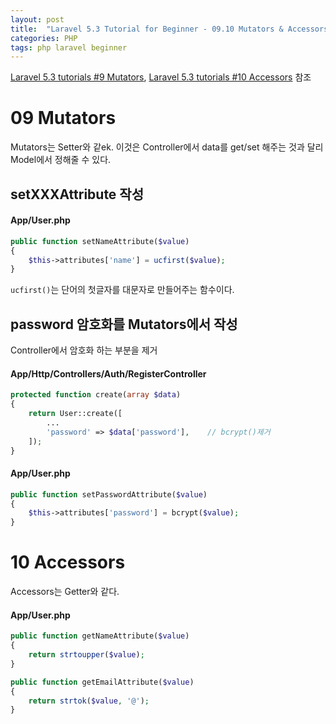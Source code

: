 ```yaml
---
layout: post
title:  "Laravel 5.3 Tutorial for Beginner - 09.10 Mutators & Accessors"
categories: PHP
tags: php laravel beginner
---
```

[Laravel 5.3 tutorials #9 Mutators](https://www.youtube.com/watch?v=syoRiyTBLpY&list=PL3ZhWMazGi9IYymniZgqwnYuPFDvaEHJb&index=9), [Laravel 5.3 tutorials #10 Accessors](https://www.youtube.com/watch?v=zqL8XKqwQCw&index=10&list=PL3ZhWMazGi9IYymniZgqwnYuPFDvaEHJb) 참조

# 09 Mutators
Mutators는 Setter와 같ek. 이것은 Controller에서 data를 get/set 해주는 것과 달리 Model에서 정해줄 수 있다.

## setXXXAttribute 작성

#### App/User.php
```php
public function setNameAttribute($value)
{
    $this->attributes['name'] = ucfirst($value);
}
```

`ucfirst()`는 단어의 첫글자를 대문자로 만들어주는 함수이다.

## password 암호화를 Mutators에서 작성
Controller에서 암호화 하는 부분을 제거

#### App/Http/Controllers/Auth/RegisterController
```php
protected function create(array $data)
{
    return User::create([
        ...
        'password' => $data['password'],    // bcrypt()제거
    ]);
}
```

#### App/User.php
```php
public function setPasswordAttribute($value)
{
    $this->attributes['password'] = bcrypt($value);
}
```

# 10 Accessors

Accessors는 Getter와 같다.


#### App/User.php
```php
public function getNameAttribute($value)
{
    return strtoupper($value);
}

public function getEmailAttribute($value)
{
    return strtok($value, '@');
}
```
